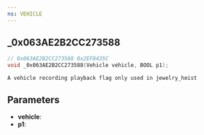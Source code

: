 ```yaml
---
ns: VEHICLE
---
```

## _0x063AE2B2CC273588

```c
// 0x063AE2B2CC273588 0x2EF8435C
void _0x063AE2B2CC273588(Vehicle vehicle, BOOL p1);
```

```
A vehicle recording playback flag only used in jewelry_heist
```

## Parameters
* **vehicle**: 
* **p1**: 

